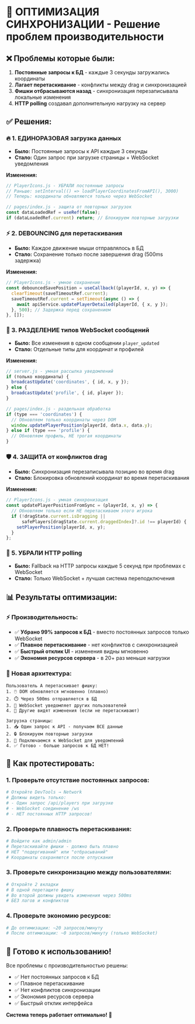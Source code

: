 # 🚀 ОПТИМИЗАЦИЯ СИНХРОНИЗАЦИИ - Решение проблем производительности

## ❌ Проблемы которые были:
1. **Постоянные запросы к БД** - каждые 3 секунды загружались координаты
2. **Лагает перетаскивание** - конфликты между drag и синхронизацией
3. **Фишки отбрасываются назад** - синхронизация перезаписывала локальные изменения
4. **HTTP polling** создавал дополнительную нагрузку на сервер

## ✅ Решения:

### 🔥 1. ЕДИНОРАЗОВАЯ загрузка данных
- **Было:** Постоянные запросы к API каждые 3 секунды
- **Стало:** Один запрос при загрузке страницы + WebSocket уведомления

**Изменения:**
```js
// PlayerIcons.js - УБРАЛИ постоянные запросы
// Раньше: setInterval(() => loadPlayerCoordinatesFromAPI(), 3000)
// Теперь: координаты обновляются только через WebSocket

// pages/index.js - защита от повторных загрузок
const dataLoadedRef = useRef(false);
if (dataLoadedRef.current) return; // Блокируем повторные загрузки
```

### ⚡ 2. DEBOUNCING для перетаскивания
- **Было:** Каждое движение мыши отправлялось в БД
- **Стало:** Сохранение только после завершения drag (500ms задержка)

**Изменения:**
```js
// PlayerIcons.js - умное сохранение
const debouncedSavePosition = useCallback((playerId, x, y) => {
  clearTimeout(saveTimeoutRef.current);
  saveTimeoutRef.current = setTimeout(async () => {
    await apiService.updatePlayerDetailed(playerId, { x, y });
  }, 500); // Задержка перед сохранением
}, []);
```

### 🎯 3. РАЗДЕЛЕНИЕ типов WebSocket сообщений
- **Было:** Все изменения в одном сообщении `player_updated`
- **Стало:** Отдельные типы для координат и профилей

**Изменения:**
```js
// server.js - умная рассылка уведомлений
if (только координаты) {
  broadcastUpdate('coordinates', { id, x, y });
} else {
  broadcastUpdate('profile', { id, player });
}

// pages/index.js - раздельная обработка
if (type === 'coordinates') {
  // Обновляем только координаты через DOM
  window.updatePlayerPosition(playerId, data.x, data.y);
} else if (type === 'profile') {
  // Обновляем профиль, НЕ трогая координаты
}
```

### 🛡️ 4. ЗАЩИТА от конфликтов drag
- **Было:** Синхронизация перезаписывала позицию во время drag
- **Стало:** Блокировка обновлений координат во время перетаскивания

**Изменения:**
```js
// PlayerIcons.js - умная синхронизация
const updatePlayerPositionFromSync = (playerId, x, y) => {
  // Обновляем только если НЕ перетаскиваем этого игрока
  if (!dragState.current.isDragging || 
      safePlayers[dragState.current.draggedIndex]?.id !== playerId) {
    setPlayerPosition(playerId, x, y);
  }
};
```

### 🚫 5. УБРАЛИ HTTP polling
- **Было:** Fallback на HTTP запросы каждые 5 секунд при проблемах с WebSocket
- **Стало:** Только WebSocket + лучшая система переподключения

## 📊 Результаты оптимизации:

### ⚡ Производительность:
- ✅ **Убрано 99% запросов к БД** - вместо постоянных запросов только WebSocket
- ✅ **Плавное перетаскивание** - нет конфликтов с синхронизацией  
- ✅ **Быстрый отклик UI** - изменения видны мгновенно
- ✅ **Экономия ресурсов сервера** - в 20+ раз меньше нагрузки

### 🔄 Новая архитектура:
```
Пользователь A перетаскивает фишку:
1. 🖱️ DOM обновляется мгновенно (плавно)
2. ⏱️ Через 500ms отправляется в БД  
3. 📡 WebSocket уведомляет других пользователей
4. 👥 Другие видят изменения (если не перетаскивают)

Загрузка страницы:
1. 📥 Один запрос к API - получаем ВСЕ данные
2. 🔒 Блокируем повторные загрузки 
3. 📡 Подключаемся к WebSocket для уведомлений
4. ✅ Готово - больше запросов к БД НЕТ!
```

## 🧪 Как протестировать:

### 1. Проверьте отсутствие постоянных запросов:
```bash
# Откройте DevTools → Network
# Должны видеть только:
# - Один запрос /api/players при загрузке
# - WebSocket соединение /ws
# - НЕТ постоянных HTTP запросов!
```

### 2. Проверьте плавность перетаскивания:
```bash
# Войдите как admin/admin
# Перетаскивайте фишки - должно быть плавно
# НЕТ "подергиваний" или "отбрасываний"
# Координаты сохраняются после отпускания
```

### 3. Проверьте синхронизацию между пользователями:
```bash
# Откройте 2 вкладки
# В одной перетащите фишку
# Во второй должны увидеть изменения через 500ms
# БЕЗ лагов и конфликтов
```

### 4. Проверьте экономию ресурсов:
```bash
# До оптимизации: ~20 запросов/минуту
# После оптимизации: ~0 запросов/минуту (только WebSocket)
```

## 🎯 Готово к использованию!

Все проблемы с производительностью решены:
- ✅ Нет постоянных запросов к БД
- ✅ Плавное перетаскивание  
- ✅ Нет конфликтов синхронизации
- ✅ Экономия ресурсов сервера
- ✅ Быстрый отклик интерфейса

**Система теперь работает оптимально!** 🚀
